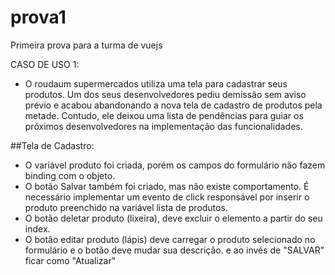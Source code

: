# prova1
Primeira prova para a turma de vuejs

CASO DE USO 1:
  * O roudaum supermercados utiliza uma tela para cadastrar seus produtos. Um dos seus desenvolvedores pediu demissão sem aviso prévio e acabou abandonando a nova tela de cadastro de produtos pela metade. Contudo, ele deixou uma lista de pendências para guiar os próximos desenvolvedores na implementação das funcionalidades.
  
  ##Tela de Cadastro:
   * O variável produto foi criada, porém os campos do formulário não fazem binding com o objeto.
   * O botão Salvar também foi criado, mas não existe comportamento. É necessário implementar um evento de click responsável por inserir o produto preenchido na variável lista de produtos.
   * O botão deletar produto (lixeira), deve excluir o elemento a partir do seu index. 
   * O botão editar produto (lápis) deve carregar o produto selecionado no formulário e o botão deve mudar sua descrição. e ao invés de "SALVAR" ficar como "Atualizar"
    
